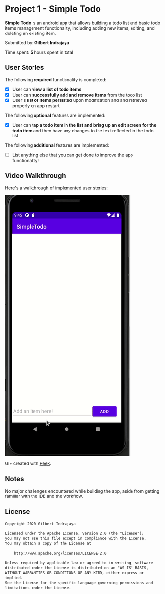 # Project 1 - Simple Todo

**Simple Todo** is an android app that allows building a todo list and basic todo items management functionality, including adding new items, editing, and deleting an existing item.

Submitted by: **Gilbert Indrajaya**

Time spent: **5** hours spent in total

## User Stories

The following **required** functionality is completed:

* [x] User can **view a list of todo items**
* [x] User can **successfully add and remove items** from the todo list
* [x] User's **list of items persisted** upon modification and and retrieved properly on app restart

The following **optional** features are implemented:

* [x] User can **tap a todo item in the list and bring up an edit screen for the todo item** and then have any changes to the text reflected in the todo list

The following **additional** features are implemented:

* [ ] List anything else that you can get done to improve the app functionality!

## Video Walkthrough

Here's a walkthrough of implemented user stories:

<img src='simpletodo_walkthrough.gif' title='Video Walkthrough' width='' alt='Video Walkthrough' />

GIF created with [Peek](https://github.com/phw/peek).

## Notes

No major challenges encountered while building the app, aside from getting familiar with the IDE and the workflow.

## License

    Copyright 2020 Gilbert Indrajaya

    Licensed under the Apache License, Version 2.0 (the "License");
    you may not use this file except in compliance with the License.
    You may obtain a copy of the License at

        http://www.apache.org/licenses/LICENSE-2.0

    Unless required by applicable law or agreed to in writing, software
    distributed under the License is distributed on an "AS IS" BASIS,
    WITHOUT WARRANTIES OR CONDITIONS OF ANY KIND, either express or implied.
    See the License for the specific language governing permissions and
    limitations under the License.
